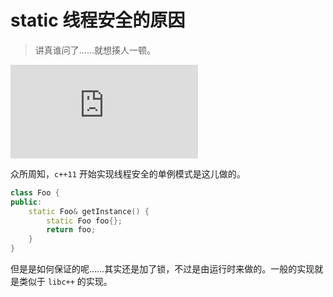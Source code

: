 # static 线程安全的原因

> 讲真谁问了……就想揍人一顿。

![传送门](https://github.com/llvm/llvm-project/blob/main/libcxxabi/src/cxa_guard.cpp)

众所周知，`c++11` 开始实现线程安全的单例模式是这儿做的。

```c++
class Foo {
public:
    static Foo& getInstance() {
        static Foo foo{};
        return foo;
    }
}
```

但是是如何保证的呢……其实还是加了锁，不过是由运行时来做的。一般的实现就是类似于 `libc++` 的实现。
